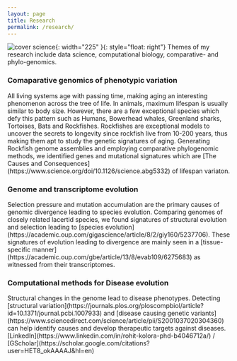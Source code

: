 ```yaml
---
layout: page
title: Research
permalink: /research/
---
```


![cover science](../images/science_cover.jpg){: width="225" }{: style="float: right"}
Themes of my research include data science, computational biology, comparative- and phylo-genomics.

<h3>Comaparative genomics of phenotypic variation</h3>
All living systems age with passing time, making aging an interesting phenomenon across the tree of life. In animals, maximum lifespan is usually similar to body size. However, there are a few exceptional species which defy this pattern such as Humans, Bowerhead whales, Greenland sharks, Tortoises, Bats and Rockfishes. Rockfishes are exceptional models to uncover the secrets to longevity since rockfish live from 10-200 years, thus making them apt to study the genetic signatures of aging. Generating Rockfish genome assemblies and employing comparative phylogenomic methods, we identified genes and mutational signatures which are [The Causes and Consequences](https://www.science.org/doi/10.1126/science.abg5332) of lifespan variaton.

<h3>Genome and transcriptome evolution</h3>
Selection pressure and mutation accumulation are the primary causes of genomic divergence leading to species evolution. Comparing genomes of closely related lacertid species, we found signatures of structural evolution and selection leading to [species evolution](https://academic.oup.com/gigascience/article/8/2/giy160/5237706). These signatures of evolution leading to divergence are mainly seen in a [tissue-specific manner](https://academic.oup.com/gbe/article/13/8/evab109/6275683) as witnessed from their transcriptomes.

<h3>Computational methods for Disease evolution</h3>
Structural changes in the genome lead to disease phenotypes. Detecting [structural variation](https://journals.plos.org/ploscompbiol/article?id=10.1371/journal.pcbi.1007933) and [disease causing genetic variants](https://www.sciencedirect.com/science/article/pii/S2001037020304360) can help identify causes and develop therapeutic targets against diseases.

<br>
[LinkedIn](https://www.linkedin.com/in/rohit-kolora-phd-b4046712a/) / [GScholar](https://scholar.google.com/citations?user=HET8_okAAAAJ&hl=en) 
